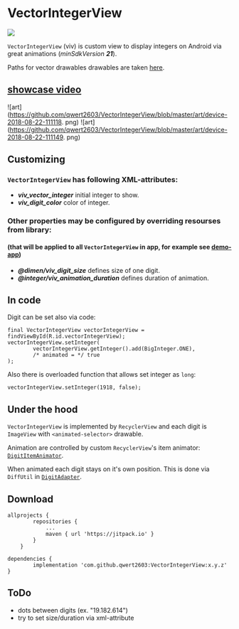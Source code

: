 # VectorIntegerView

[![](https://jitpack.io/v/qwert2603/VectorIntegerView.svg)](https://jitpack.io/#qwert2603/VectorIntegerView)

`VectorIntegerView` (viv) is custom view to display integers on Android via great animations (*minSdkVersion **21***).

Paths for vector drawables drawables are taken [here](https://github.com/alexjlockwood/adp-delightful-details).

## [showcase video](https://www.youtube.com/watch?v=fn8yI9tRgjY)

![art](https://github.com/qwert2603/VectorIntegerView/blob/master/art/device-2018-08-22-111118. png)
![art](https://github.com/qwert2603/VectorIntegerView/blob/master/art/device-2018-08-22-111149. png)

## Customizing

### `VectorIntegerView` has following XML-attributes:

* ***viv_vector_integer*** initial integer to show.
* ***viv_digit_color*** color of integer.

### Other properties may be configured by overriding resourses from library:
#### (that will be applied to all `VectorIntegerView` in app, for example see [demo-app](https://github.com/qwert2603/VectorIntegerView/tree/master/app))

* ***@dimen/viv_digit_size*** defines size of one digit.
* ***@integer/viv_animation_duration*** defines duration of animation.

## In code

Digit can be set also via code:
```
final VectorIntegerView vectorIntegerView = findViewById(R.id.vectorIntegerView);
vectorIntegerView.setInteger(
        vectorIntegerView.getInteger().add(BigInteger.ONE),
        /* animated = */ true
);
```
Also there is overloaded function that allows set integer as ```long```:
```
vectorIntegerView.setInteger(1918, false);
```

## Under the hood

`VectorIntegerView` is implemented by `RecyclerView` and each digit is `ImageView` with `<animated-selector>` drawable.

Animation are controlled by custom `RecyclerView`'s item animator: [`DigitItemAnimator`](https://github.com/qwert2603/VectorIntegerView/blob/master/library/src/main/java/com/qwert2603/vector_integer_view/DigitItemAnimator.java).

When animated each digit stays on it's own position. This is done via `DiffUtil` in [`DigitAdapter`](https://github.com/qwert2603/VectorIntegerView/blob/master/library/src/main/java/com/qwert2603/vector_integer_view/DigitAdapter.java).

## Download

```
allprojects {
		repositories {
			...
			maven { url 'https://jitpack.io' }
		}
	}
```

```
dependencies {
        implementation 'com.github.qwert2603:VectorIntegerView:x.y.z'
}
```

## ToDo

* dots between digits (ex. "19.182.614")
* try to set size/duration via xml-attribute
